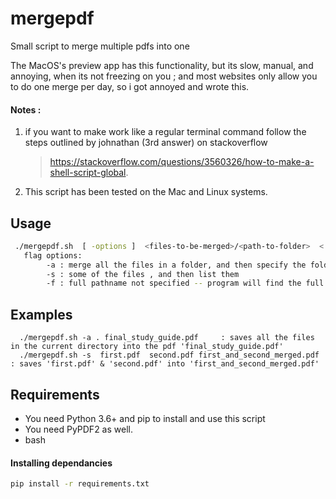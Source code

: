 # mergepdf
Small script to merge multiple pdfs into one

The MacOS's preview app has this functionality, but its slow, manual, and annoying, when its not freezing on you ; and most websites only allow you to do one merge per day, so i got annoyed and wrote this. 

#### Notes :
  1. if you want to make work like a regular terminal command follow the steps outlined by johnathan (3rd answer) on stackoverflow 
     > https://stackoverflow.com/questions/3560326/how-to-make-a-shell-script-global.
  2. This script has been tested on the Mac and Linux systems.

## Usage
```sh
 ./mergepdf.sh  [ -options ]  <files-to-be-merged>/<path-to-folder>  < name-for-output-file >
   flag options: 
        -a : merge all the files in a folder, and then specify the folder. For current directory use .        (TODO - the default is the current folder)
        -s : some of the files , and then list them                                                           (TODO - the default is -s, with the first 2+ file names assumed to be the onesto be merged and last being the name-of-output-file)
        -f : full pathname not specified -- program will find the full filepath for all files ( if they exist )
```

## Examples
      ./mergepdf.sh -a . final_study_guide.pdf     : saves all the files in the current directory into the pdf 'final_study_guide.pdf'
      ./mergepdf.sh -s  first.pdf  second.pdf first_and_second_merged.pdf  : saves 'first.pdf' & 'second.pdf' into 'first_and_second_merged.pdf'


## Requirements

- You need Python 3.6+ and pip to install and use this script
- You need PyPDF2 as well.
- bash

#### Installing dependancies 
```sh
pip install -r requirements.txt
```

